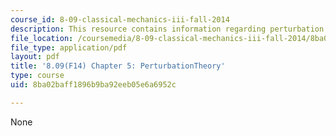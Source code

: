 ```yaml
---
course_id: 8-09-classical-mechanics-iii-fall-2014
description: This resource contains information regarding perturbation theory.
file_location: /coursemedia/8-09-classical-mechanics-iii-fall-2014/8ba02baff1896b9ba92eeb05e6a6952c_MIT8_09F14_Chapter_5.pdf
file_type: application/pdf
layout: pdf
title: '8.09(F14) Chapter 5: PerturbationTheory'
type: course
uid: 8ba02baff1896b9ba92eeb05e6a6952c

---
```

None
